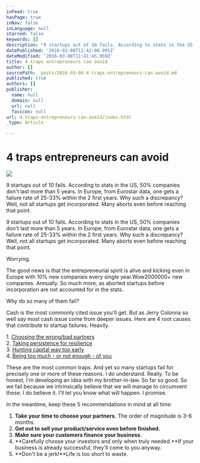 ```yaml
---
inFeed: true
hasPage: true
inNav: false
inLanguage: null
starred: false
keywords: []
description: "9 startups out of 10 fails. According to stats in the US, 50% companies don't last more than 5 years. In Europe, from Eurostar data, one gets a failure rate of 25-33% within the 2 first years. Why such a discrepancy? Well, not all startups get incorporated. Many aborts even before reaching that point."
datePublished: '2016-03-08T11:42:00.991Z'
dateModified: '2016-03-08T11:41:45.959Z'
title: 4 traps entrepreneurs can avoid
author: []
sourcePath: _posts/2016-03-06-4-traps-entrepreneurs-can-avoid.md
published: true
authors: []
publisher:
  name: null
  domain: null
  url: null
  favicon: null
url: 4-traps-entrepreneurs-can-avoid/index.html
_type: Article

---
```

# 4 traps entrepreneurs can avoid
![](https://the-grid-user-content.s3-us-west-2.amazonaws.com/834d0512-f293-4b6b-ae8b-9e5c36d44bf8.jpg)

9 startups out of 10 fails. According to stats in the US, 50% companies don't last more than 5 years. In Europe, from Eurostar data, one gets a failure rate of 25-33% within the 2 first years. Why such a discrepancy? Well, not all startups get incorporated. Many aborts even before reaching that point.

9 startups out of 10 fails. According to stats in the US, 50% companies don't last more than 5 years. In Europe, from Eurostar data, one gets a failure rate of 25-33% within the 2 first years. Why such a discrepancy? Well, not all startups get incorporated. Many aborts even before reaching that point.

Worrying.

The good news is that the entrepreneurial spirit is alive and kicking even in Europe with 10% new companies every single year.Wow2000000+ new companies. Annually. So much more, as aborted startups before incorporation are not accounted for in the stats.

Why do so many of them fail?

Cash is the most commonly cited issue you'll get. But as Jerry Colonna so well say most cash issue come from deeper issues. Here are 4 root causes that contribute to startup failures. Heavily.

1\. [Choosing the wrong/bad partners][0]  
2\. [Taking persistence for resilience][1]  
3\. [Hunting capital way too early][2]  
4\. [Being too much - or not enough - of you][3]

These are the most common traps. And yet so many startups fail for precisely one or more of these reasons. I do understand. Really. To be honest, I'm developing an idea with my brother-in-law. So far so good. So we fail because we intrinsically believe that we will manage to circumvent these. I do believe it. I'll let you know what will happen. I promise.

In the meantime, keep these 5 recommendations in mind at all time:

1. **Take your time to choose your partners.** The order of magnitude is 3-6 months.
2. **Get out to sell your product/service even before finished.**
3. **Make sure your customers finance your business.**
4. **Carefully choose your investors and only when truly needed.**If your business is already successful, they'll come to you anyway.
5. **Don't be a jerk!**Life is too short to waste.

[0]: ../1-root-cause-of-startup-failure/
[1]: ../dont-take-persistence-for-resilience/
[2]: ../hunting-capital-way-too-early/
[3]: ../being-too-much-or-not-enough-of-you/